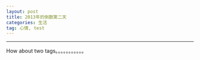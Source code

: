 ```yaml
---
layout: post
title: 2013年的倒数第二天
categories: 生活
tag: 心情, test
---
```


***************************

How about two tags。。。。。。。。。。。